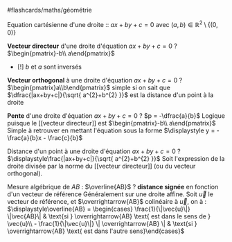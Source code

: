 #flashcards/maths/géométrie

Equation cartésienne d'une droite :: $ax + by +c = 0$ avec $(a, b) \in \mathbb{R}^{2} \setminus \{ (0, 0) \}$
<!--SR:!2023-01-04,4,270-->

**Vecteur directeur** d'une droite d'équation $ax+by+c = 0$
?
$\begin{pmatrix}-b\\ a\end{pmatrix}$
 - [!] $b$ et $a$ sont inversés
<!--SR:!2023-01-03,3,250-->

**Vecteur orthogonal** à une droite d'équation $ax + by +c = 0$ 
?
$\begin{pmatrix}a\\b\end{pmatrix}$
simple si on sait que $\dfrac{|ax+by+c|}{\sqrt{ a^{2}+b^{2} }}$ est la distance d'un point à la droite
<!--SR:!2023-01-03,3,250-->

**Pente** d'une droite d'équation $ax+by+c = 0$
?
$p = -\dfrac{a}{b}$
Logique puisque le [[vecteur directeur]] est $\begin{pmatrix}-b\\ a\end{pmatrix}$
Simple à retrouver en mettant l'équation sous la forme $\displaystyle y = - \frac{a}{b}x - \frac{c}{b}$
<!--SR:!2023-01-01,1,230-->


Distance d'un point à une droite d'équation $ax+by+c = 0$
?
$\displaystyle\frac{|ax+by+c|}{\sqrt{ a^{2}+b^{2} }}$
Soit l'expression de la droite divisée par la norme du [[vecteur directeur]] (ou du vecteur orthogonal).
<!--SR:!2023-01-03,3,250-->

Mesure algébrique de $AB$ : $\overline{AB}$
?
**distance signée** en fonction d'un vecteur de référence
Généralement sur une droite affine.
Soit $\vec{u}$ le vecteur de référence, et $\overrightarrow{AB}$ colinéaire à $\vec{u}$, on à :
$\displaystyle\overline{AB} = \begin{cases} \frac{1}{\|\vec{u}\|} \|\vec{AB}\| & \text{si } \overrightarrow{AB} \text{ est dans le sens de } \vec{u}\\ - \frac{1}{\|\vec{u}\|} \| \overrightarrow{AB} \| & \text{si } \overrightarrow{AB}  \text{ est dans l'autre sens}\end{cases}$
<!--SR:!2023-01-04,4,270-->



